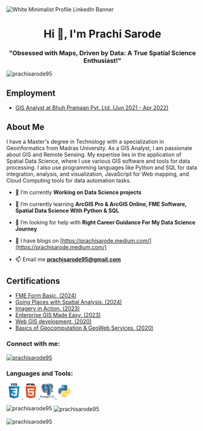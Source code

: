 ![White Minimalist Profile LinkedIn Banner](https://github.com/prachisarode95/prachisarode95/assets/60979131/a9e94a2c-5440-48eb-a219-81f8ff350361)

<h1 align="center">Hi 👋, I'm Prachi Sarode</h1>

<h3 align="center">"Obsessed with Maps, Driven by Data: A True Spatial Science Enthusiast!"</h3>

<p align="left"><img src="https://komarev.com/ghpvc/?username=prachisarode95&label=Profile%20views&color=0e75b6&style=flat" alt="prachisarode95" /></p>

## Employment
- [GIS Analyst at Bhuh Pramaan Pvt. Ltd. (Jun 2021 - Apr 2022)](https://www.bhuhpramaan.com/)

## About Me

I have a Master's degree in Technology with a specialization in Geoinformatics from Madras University. As a GIS Analyst, I am passionate about GIS and Remote Sensing. My expertise lies in the application of Spatial Data Science, where I use various GIS software and tools for data processing. I also use programming languages like Python and SQL for data integration, analysis, and visualization, JavaScript for Web mapping, and Cloud Computing tools for data automation tasks.

- 🔭 I’m currently **Working on Data Science projects**

- 🌱 I’m currently learning **ArcGIS Pro & ArcGIS Online, FME Software, Spatial Data Science With Python & SQL**

- 🤝 I’m looking for help with **Right Career Guidance For My Data Science Journey**

- 📝 I have blogs on [https://prachisarode.medium.com/](https://prachisarode.medium.com/)

- 📫 Email me **prachisarode95@gmail.com**

## Certifications
- [FME Form Basic. (2024)](https://verify.skilljar.com/c/5cvpk3nsgupu)
- [Going Places with Spatial Analysis. (2024)](https://www.esri.com/training/TrainingRecord/Certificate/prachisarode/64d73e7294a0e87b34be7d5d/-330)
- [Imagery in Action. (2023)](https://www.esri.com/training/TrainingRecord/Certificate/prachisarode/64d77d6894a0e87b34c114eb/-330)
- [Enterprise GIS Made Easy. (2023)](https://www.udemy.com/course/enterprise-gis-made-easy/)
- [Web GIS development. (2020)](https://www.udemy.com/certificate/UC-4daf6dfd-9162-48b7-bed1-c666a6db4978/)
- [Basics of Geocomputation & GeoWeb Services. (2020)](https://eclass.iirs.gov.in/offline-session)

<h3 align="left">Connect with me:</h3>
<p align="left">
<a href="https://linkedin.com/in/prachisarode95" target="blank"><img align="center" src="https://raw.githubusercontent.com/rahuldkjain/github-profile-readme-generator/master/src/images/icons/Social/linked-in-alt.svg" alt="prachisarode95" height="30" width="40" /></a>
</p>

<h3 align="left">Languages and Tools:</h3>
<p align="left"> 
  <a href="https://www.w3schools.com/css/" target="_blank" rel="noreferrer"> <img src="https://raw.githubusercontent.com/devicons/devicon/master/icons/css3/css3-original-wordmark.svg" alt="css3" width="40" height="40"/> </a> 
  <a href="https://www.w3.org/html/" target="_blank" rel="noreferrer"> <img src="https://raw.githubusercontent.com/devicons/devicon/master/icons/html5/html5-original-wordmark.svg" alt="html5" width="40" height="40"/> </a> 
  <a href="https://www.postgresql.org" target="_blank" rel="noreferrer"> <img src="https://raw.githubusercontent.com/devicons/devicon/master/icons/postgresql/postgresql-original-wordmark.svg" alt="postgresql" width="40" height="40"/> </a> 
  <a href="https://www.python.org" target="_blank" rel="noreferrer"> <img src="https://raw.githubusercontent.com/devicons/devicon/master/icons/python/python-original.svg" alt="python" width="40" height="40"/> </a> 
</p>

<p><img align="left" src="https://github-readme-stats.vercel.app/api/top-langs?username=prachisarode95&show_icons=true&locale=en&layout=compact" alt="prachisarode95" /></p>

<p>&nbsp;<img align="center" src="https://github-readme-stats.vercel.app/api?username=prachisarode95&show_icons=true&locale=en" alt="prachisarode95" /></p>

<p><img align="center" src="https://github-readme-streak-stats.herokuapp.com/?user=prachisarode95&" alt="prachisarode95" /></p>
